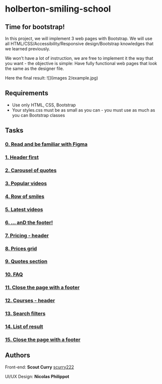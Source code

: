 # holberton-smiling-school
## Time for bootstrap!

In this project, we will implement 3 web pages with Bootstrap. We will use all HTML/CSS/Accessibility/Responsive design/Bootstrap knowledges that we learned previously.

We won’t have a lot of instruction, we are free to implement it the way that you want - the objective is simple: Have fully functional web pages that look the same as the designer file.

Here the final result:
![](images 2/example.jpg)

## Requirements

- Use only HTML, CSS, Bootstrap
- Your styles.css must be as small as you can - you must use as much as you can Bootstrap classes

## Tasks

### [0. Read and be familiar with Figma](./)

### [1. Header first](./0-homepage.html)

### [2. Carousel of quotes ](./1-homepage.html)

### [3. Popular videos](./2-homepage.html)

### [4. Row of smiles](./3-homepage.html)

### [5. Latest videos](./4-homepage.html)

### [6. ... anD the footer!](./homepage.html)

### [7. Pricing - header](./0-pricing.html)

### [8. Prices grid](./1-pricing.html)

### [9. Quotes section](./2-pricing.html)

### [10. FAQ](./3-pricing.html)

### [11. Close the page with a footer](./pricing.html)

### [12. Courses - header](./0-courses.html)

### [13. Search filters](./1-courses.html)

### [14. List of result](./2-courses.html)

### [15. Close the page with a footer](./courses.html)

## Authors

Front-end: **Scout Curry** [scurry222](https://github.com/scurry222)

UI/UX Design: **Nicolas Philippot**
